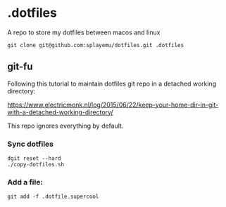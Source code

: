 # .dotfiles

A repo to store my dotfiles between macos and linux

```
git clone git@github.com:splayemu/dotfiles.git .dotfiles
```

## git-fu

Following this tutorial to maintain dotfiles git repo in a detached working directory:

https://www.electricmonk.nl/log/2015/06/22/keep-your-home-dir-in-git-with-a-detached-working-directory/

This repo ignores everything by default.

### Sync dotfiles
```
dgit reset --hard
./copy-dotfiles.sh
```

### Add a file:
```
git add -f .dotfile.supercool
```
